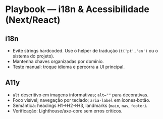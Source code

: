 # Playbook — i18n & Acessibilidade (Next/React)

## i18n
- Evite strings hardcoded. Use o helper de tradução (`t('pt','en')` ou o sistema do projeto).
- Mantenha chaves organizadas por domínio.
- Teste manual: troque idioma e percorra a UI principal.

## A11y
- `alt` descritivo em imagens informativas; `alt=""` para decorativas.
- Foco visível; navegação por teclado; `aria-label` em ícones‑botão.
- Semântica: headings H1→H2→H3, landmarks (`main`, `nav`, `footer`).
- Verificação: Lighthouse/axe-core sem erros críticos.

